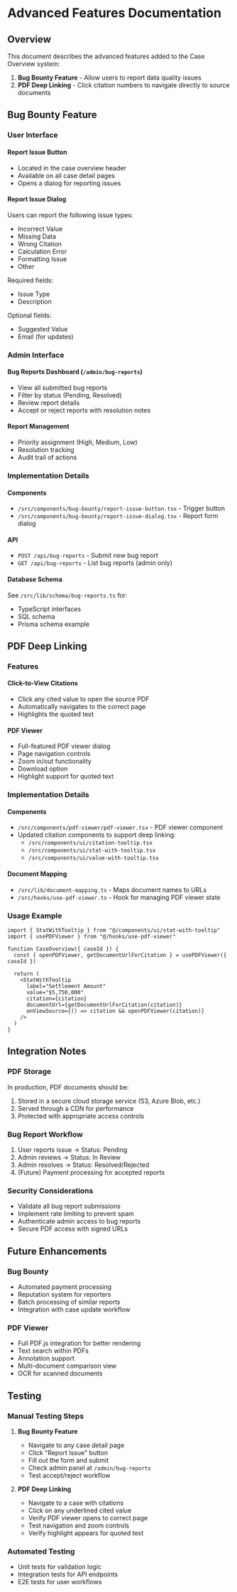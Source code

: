 # Advanced Features Documentation

## Overview

This document describes the advanced features added to the Case Overview system:

1. **Bug Bounty Feature** - Allow users to report data quality issues
2. **PDF Deep Linking** - Click citation numbers to navigate directly to source documents

## Bug Bounty Feature

### User Interface

#### Report Issue Button
- Located in the case overview header
- Available on all case detail pages
- Opens a dialog for reporting issues

#### Report Issue Dialog
Users can report the following issue types:
- Incorrect Value
- Missing Data
- Wrong Citation
- Calculation Error
- Formatting Issue
- Other

Required fields:
- Issue Type
- Description

Optional fields:
- Suggested Value
- Email (for updates)

### Admin Interface

#### Bug Reports Dashboard (`/admin/bug-reports`)
- View all submitted bug reports
- Filter by status (Pending, Resolved)
- Review report details
- Accept or reject reports with resolution notes

#### Report Management
- Priority assignment (High, Medium, Low)
- Resolution tracking
- Audit trail of actions

### Implementation Details

#### Components
- `/src/components/bug-bounty/report-issue-button.tsx` - Trigger button
- `/src/components/bug-bounty/report-issue-dialog.tsx` - Report form dialog

#### API
- `POST /api/bug-reports` - Submit new bug report
- `GET /api/bug-reports` - List bug reports (admin only)

#### Database Schema
See `/src/lib/schema/bug-reports.ts` for:
- TypeScript interfaces
- SQL schema
- Prisma schema example

## PDF Deep Linking

### Features

#### Click-to-View Citations
- Click any cited value to open the source PDF
- Automatically navigates to the correct page
- Highlights the quoted text

#### PDF Viewer
- Full-featured PDF viewer dialog
- Page navigation controls
- Zoom in/out functionality
- Download option
- Highlight support for quoted text

### Implementation Details

#### Components
- `/src/components/pdf-viewer/pdf-viewer.tsx` - PDF viewer component
- Updated citation components to support deep linking:
  - `/src/components/ui/citation-tooltip.tsx`
  - `/src/components/ui/stat-with-tooltip.tsx`
  - `/src/components/ui/value-with-tooltip.tsx`

#### Document Mapping
- `/src/lib/document-mapping.ts` - Maps document names to URLs
- `/src/hooks/use-pdf-viewer.ts` - Hook for managing PDF viewer state

### Usage Example

```tsx
import { StatWithTooltip } from "@/components/ui/stat-with-tooltip"
import { usePDFViewer } from "@/hooks/use-pdf-viewer"

function CaseOverview({ caseId }) {
  const { openPDFViewer, getDocumentUrlForCitation } = usePDFViewer({ caseId })
  
  return (
    <StatWithTooltip
      label="Settlement Amount"
      value="$5,750,000"
      citation={citation}
      documentUrl={getDocumentUrlForCitation(citation)}
      onViewSource={() => citation && openPDFViewer(citation)}
    />
  )
}
```

## Integration Notes

### PDF Storage
In production, PDF documents should be:
1. Stored in a secure cloud storage service (S3, Azure Blob, etc.)
2. Served through a CDN for performance
3. Protected with appropriate access controls

### Bug Report Workflow
1. User reports issue → Status: Pending
2. Admin reviews → Status: In Review
3. Admin resolves → Status: Resolved/Rejected
4. (Future) Payment processing for accepted reports

### Security Considerations
- Validate all bug report submissions
- Implement rate limiting to prevent spam
- Authenticate admin access to bug reports
- Secure PDF access with signed URLs

## Future Enhancements

### Bug Bounty
- Automated payment processing
- Reputation system for reporters
- Batch processing of similar reports
- Integration with case update workflow

### PDF Viewer
- Full PDF.js integration for better rendering
- Text search within PDFs
- Annotation support
- Multi-document comparison view
- OCR for scanned documents

## Testing

### Manual Testing Steps

1. **Bug Bounty Feature**
   - Navigate to any case detail page
   - Click "Report Issue" button
   - Fill out the form and submit
   - Check admin panel at `/admin/bug-reports`
   - Test accept/reject workflow

2. **PDF Deep Linking**
   - Navigate to a case with citations
   - Click on any underlined cited value
   - Verify PDF viewer opens to correct page
   - Test navigation and zoom controls
   - Verify highlight appears for quoted text

### Automated Testing
- Unit tests for validation logic
- Integration tests for API endpoints
- E2E tests for user workflows
